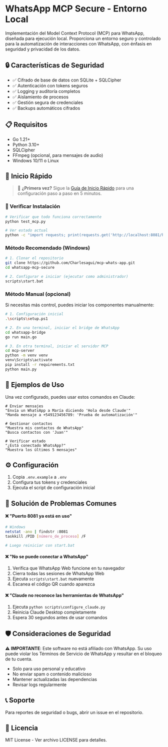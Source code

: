 # WhatsApp MCP Secure - Entorno Local

Implementación del Model Context Protocol (MCP) para WhatsApp, diseñada para ejecución local. Proporciona un entorno seguro y controlado para la automatización de interacciones con WhatsApp, con énfasis en seguridad y privacidad de los datos.

## 🔒 Características de Seguridad

- ✅ Cifrado de base de datos con SQLite + SQLCipher
- ✅ Autenticación con tokens seguros
- ✅ Logging y auditoría completos
- ✅ Aislamiento de procesos
- ✅ Gestión segura de credenciales
- ✅ Backups automáticos cifrados

## 📋 Requisitos

- Go 1.21+
- Python 3.10+
- SQLCipher
- FFmpeg (opcional, para mensajes de audio)
- Windows 10/11 o Linux

## 🚀 Inicio Rápido

> 📖 **¿Primera vez?** Sigue la [Guía de Inicio Rápido](QUICKSTART.md) para una configuración paso a paso en 5 minutos.

### 🔄 Verificar Instalación

```bash
# Verificar que todo funciona correctamente
python test_mcp.py

# Ver estado actual
python -c "import requests; print(requests.get('http://localhost:8081/health').json())"
```

### Método Recomendado (Windows)
```bash
# 1. Clonar el repositorio
git clone https://github.com/Charlesagui/mcp-whats-app.git
cd whatsapp-mcp-secure

# 2. Configurar e iniciar (ejecutar como administrador)
scripts\start.bat
```

### Método Manual (opcional)
Si necesitas más control, puedes iniciar los componentes manualmente:

```bash
# 1. Configuración inicial
.\scripts\setup.ps1

# 2. En una terminal, iniciar el bridge de WhatsApp
cd whatsapp-bridge
go run main.go

# 3. En otra terminal, iniciar el servidor MCP
cd mcp-server
python -m venv venv
venv\Scripts\activate
pip install -r requirements.txt
python main.py
```

## 📖 Ejemplos de Uso

Una vez configurado, puedes usar estos comandos en Claude:

```
# Enviar mensajes
"Envía un WhatsApp a María diciendo 'Hola desde Claude'"
"Manda mensaje a +549123456789: 'Prueba de automatización'"

# Gestionar contactos  
"Muestra mis contactos de WhatsApp"
"Busca contactos con 'Juan'"

# Verificar estado
"¿Está conectado WhatsApp?"
"Muestra los últimos 5 mensajes"
```

## ⚙️ Configuración

1. Copia `.env.example` a `.env`
2. Configura tus tokens y credenciales
3. Ejecuta el script de configuración inicial

## 🔧 Solución de Problemas Comunes

#### ❌ "Puerto 8081 ya está en uso"
```bash
# Windows
netstat -ano | findstr :8081
taskkill /PID [número_de_proceso] /F

# Luego reiniciar con start.bat
```

#### ❌ "No se puede conectar a WhatsApp"
1. Verifica que WhatsApp Web funcione en tu navegador
2. Cierra todas las sesiones de WhatsApp Web
3. Ejecuta `scripts\start.bat` nuevamente
4. Escanea el código QR cuando aparezca

#### ❌ "Claude no reconoce las herramientas de WhatsApp"
1. Ejecuta `python scripts\configure_claude.py`
2. Reinicia Claude Desktop completamente
3. Espera 30 segundos antes de usar comandos

## 🛡️ Consideraciones de Seguridad

⚠️ **IMPORTANTE**: Este software no está afiliado con WhatsApp. Su uso puede violar los Términos de Servicio de WhatsApp y resultar en el bloqueo de tu cuenta.

- Solo para uso personal y educativo
- No enviar spam o contenido malicioso
- Mantener actualizadas las dependencias
- Revisar logs regularmente

## 📞 Soporte

Para reportes de seguridad o bugs, abrir un issue en el repositorio.

## 📄 Licencia

MIT License - Ver archivo LICENSE para detalles.
